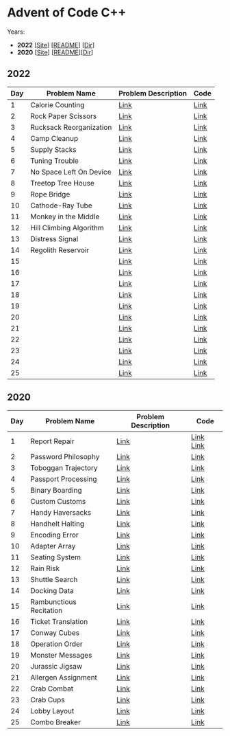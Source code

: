 # Advent of Code C++

Years:
- **2022** [[Site](https://adventofcode.com/2022)] [[README](/2022/README.md)] [[Dir](/2022)]
- **2020** [[Site](https://adventofcode.com/2020)] [[README](/2020/README.md)][[Dir](/2020)]


## 2022

| Day | Problem Name | Problem Description | Code |
| --- | ------------ | ------------------- | ---- |
| 1 | Calorie Counting | [Link](https://adventofcode.com/2022/day/1) | [Link](2022/src/dec01.cc) |
| 2 | Rock Paper Scissors | [Link](https://adventofcode.com/2022/day/2) | [Link](2022/src/dec02.cc) |
| 3 | Rucksack Reorganization | [Link](https://adventofcode.com/2022/day/3) | [Link](2022/src/dec03.cc) |
| 4 | Camp Cleanup | [Link](https://adventofcode.com/2022/day/4) | [Link](2022/src/dec04.cc) |
| 5 | Supply Stacks | [Link](https://adventofcode.com/2022/day/5) | [Link](2022/src/dec05.cc) |
| 6 | Tuning Trouble | [Link](https://adventofcode.com/2022/day/6) | [Link](2022/src/dec06.cc) |
| 7 | No Space Left On Device | [Link](https://adventofcode.com/2022/day/7) | [Link](2022/src/dec07.cc) |
| 8 | Treetop Tree House | [Link](https://adventofcode.com/2022/day/8) | [Link](2022/src/dec08.cc) |
| 9 | Rope Bridge | [Link](https://adventofcode.com/2022/day/9) | [Link](2022/src/dec09.cc) |
| 10 | Cathode-Ray Tube | [Link](https://adventofcode.com/2022/day/10) | [Link](2022/src/dec10.cc) |
| 11 | Monkey in the Middle | [Link](https://adventofcode.com/2022/day/11) | [Link](2022/src/dec11.cc) |
| 12 | Hill Climbing Algorithm | [Link](https://adventofcode.com/2022/day/12) | [Link](2022/src/dec12.cc) |
| 13 | Distress Signal | [Link](https://adventofcode.com/2022/day/13) | [Link](2022/src/dec13.cc) |
| 14 | Regolith Reservoir | [Link](https://adventofcode.com/2022/day/14) | [Link](2022/src/dec14.cc) |
| 15 |  | [Link](https://adventofcode.com/2022/day/15) | [Link](2022/src/dec15.cc) |
| 16 |  | [Link](https://adventofcode.com/2022/day/16) | [Link](2022/src/dec16.cc) |
| 17 |  | [Link](https://adventofcode.com/2022/day/17) | [Link](2022/src/dec17.cc) |
| 18 |  | [Link](https://adventofcode.com/2022/day/18) | [Link](2022/src/dec18.cc) |
| 19 |  | [Link](https://adventofcode.com/2022/day/19) | [Link](2022/src/dec19.cc) |
| 20 |  | [Link](https://adventofcode.com/2022/day/20) | [Link](2022/src/dec20.cc) |
| 21 |  | [Link](https://adventofcode.com/2022/day/21) | [Link](2022/src/dec21.cc) |
| 22 |  | [Link](https://adventofcode.com/2022/day/22) | [Link](2022/src/dec22.cc) |
| 23 |  | [Link](https://adventofcode.com/2022/day/23) | [Link](2022/src/dec23.cc) |
| 24 |  | [Link](https://adventofcode.com/2022/day/24) | [Link](2022/src/dec24.cc) |
| 25 |  | [Link](https://adventofcode.com/2022/day/25) | [Link](2022/src/dec25.cc) |


## 2020

| Day | Problem Name | Problem Description | Code |
| --- | ------------ | ------------------- | ---- |
| 1 | Report Repair | [Link](https://adventofcode.com/2020/day/1) | [Link](2020/src/dec01_1.cc) [Link](2020/src/dec01_2.cc) |
| 2 | Password Philosophy | [Link](https://adventofcode.com/2020/day/2) | [Link](2020/src/dec02.cc) |
| 3 | Toboggan Trajectory | [Link](https://adventofcode.com/2020/day/3) | [Link](2020/src/dec03.cc) |
| 4 | Passport Processing | [Link](https://adventofcode.com/2020/day/4) | [Link](2020/src/dec04.cc) |
| 5 | Binary Boarding | [Link](https://adventofcode.com/2020/day/5) | [Link](2020/src/dec05.cc) |
| 6 | Custom Customs | [Link](https://adventofcode.com/2020/day/6) | [Link](2020/src/dec06.cc) |
| 7 | Handy Haversacks | [Link](https://adventofcode.com/2020/day/7) | [Link](2020/src/dec07.cc) |
| 8 | Handhelt Halting | [Link](https://adventofcode.com/2020/day/8) | [Link](2020/src/dec08.cc) |
| 9 | Encoding Error | [Link](https://adventofcode.com/2020/day/9) | [Link](2020/src/dec09.cc) |
| 10 | Adapter Array | [Link](https://adventofcode.com/2020/day/10) | [Link](2020/src/dec10.cc) |
| 11 | Seating System | [Link](https://adventofcode.com/2020/day/11) | [Link](2020/src/dec11.cc) |
| 12 | Rain Risk | [Link](https://adventofcode.com/2020/day/12) | [Link](2020/src/dec12.cc) |
| 13 | Shuttle Search | [Link](https://adventofcode.com/2020/day/13) | [Link](2020/src/dec13.cc) |
| 14 | Docking Data | [Link](https://adventofcode.com/2020/day/14) | [Link](2020/src/dec14.cc) |
| 15 | Rambunctious Recitation | [Link](https://adventofcode.com/2020/day/15) | [Link](2020/src/dec15.cc) |
| 16 | Ticket Translation | [Link](https://adventofcode.com/2020/day/16) | [Link](2020/src/dec16.cc) |
| 17 | Conway Cubes | [Link](https://adventofcode.com/2020/day/17) | [Link](2020/src/dec17.cc) |
| 18 | Operation Order | [Link](https://adventofcode.com/2020/day/18) | [Link](2020/src/dec18.cc) |
| 19 | Monster Messages | [Link](https://adventofcode.com/2020/day/19) | [Link](2020/src/dec19.cc) |
| 20 | Jurassic Jigsaw | [Link](https://adventofcode.com/2020/day/20) | [Link](2020/src/dec20.cc) |
| 21 | Allergen Assignment | [Link](https://adventofcode.com/2020/day/21) | [Link](2020/src/dec21.cc) |
| 22 | Crab Combat | [Link](https://adventofcode.com/2020/day/22) | [Link](2020/src/dec22.cc) |
| 23 | Crab Cups | [Link](https://adventofcode.com/2020/day/23) | [Link](2020/src/dec23.cc) |
| 24 | Lobby Layout | [Link](https://adventofcode.com/2020/day/24) | [Link](2020/src/dec24.cc) |
| 25 | Combo Breaker | [Link](https://adventofcode.com/2020/day/25) | [Link](2020/src/dec25.cc) |
